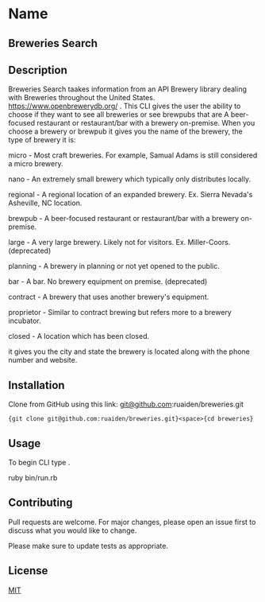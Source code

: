 # Name
## Breweries Search

## Description
Breweries Search taakes information from an API Brewery library dealing with Breweries throughout the United States. https://www.openbrewerydb.org/ . This CLI gives the user the ability to choose if they want to see all breweries or see brewpubs that are  A beer-focused restaurant or restaurant/bar with a brewery on-premise. When you choose a brewery or brewpub it gives you the name of the brewery, the type of brewery it is:

micro - Most craft breweries. For example, Samual Adams is still considered a micro brewery.

nano - An extremely small brewery which typically only distributes locally.

regional - A regional location of an expanded brewery. Ex. Sierra Nevada's Asheville, NC location.

brewpub - A beer-focused restaurant or restaurant/bar with a brewery on-premise.

large - A very large brewery. Likely not for visitors. Ex. Miller-Coors. (deprecated)

planning - A brewery in planning or not yet opened to the public.

bar - A bar. No brewery equipment on premise. (deprecated)

contract - A brewery that uses another brewery's equipment.

proprietor - Similar to contract brewing but refers more to a brewery incubator.

closed - A location which has been closed.

it gives you the city and state the brewery is located along with the phone number and website. 

## Installation 

Clone from GitHub using this link:  git@github.com:ruaiden/breweries.git


```{git clone git@github.com:ruaiden/breweries.git}<space>{cd breweries}```

## Usage
To begin CLI type .

ruby bin/run.rb 

## Contributing
Pull requests are welcome. For major changes, please open an issue first to discuss what you would like to change.

Please make sure to update tests as appropriate.

## License
[MIT](https://choosealicense.com/licenses/mit/)